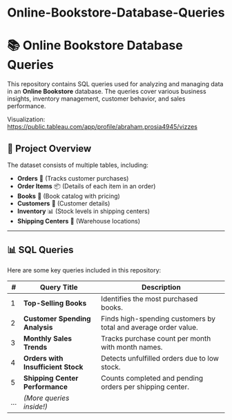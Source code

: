 # Online-Bookstore-Database-Queries
# 📚 Online Bookstore Database Queries

This repository contains SQL queries used for analyzing and managing data in an **Online Bookstore** database. The queries cover various business insights, inventory management, customer behavior, and sales performance.

Visualization: https://public.tableau.com/app/profile/abraham.prosia4945/vizzes

## 📌 **Project Overview**
The dataset consists of multiple tables, including:
- **Orders** 🛒 (Tracks customer purchases)
- **Order Items** 📦 (Details of each item in an order)
- **Books** 📖 (Book catalog with pricing)
- **Customers** 👥 (Customer details)
- **Inventory** 📊 (Stock levels in shipping centers)
- **Shipping Centers** 🚚 (Warehouse locations)

---

## 📊 **SQL Queries**
Here are some key queries included in this repository:

| #  | Query Title | Description |
|----|------------|-------------|
| 1  | **Top-Selling Books** | Identifies the most purchased books. |
| 2  | **Customer Spending Analysis** | Finds high-spending customers by total and average order value. |
| 3  | **Monthly Sales Trends** | Tracks purchase count per month with month names. |
| 4  | **Orders with Insufficient Stock** | Detects unfulfilled orders due to low stock. |
| 5  | **Shipping Center Performance** | Counts completed and pending orders per shipping center. |
| …  | *(More queries inside!)* | |

